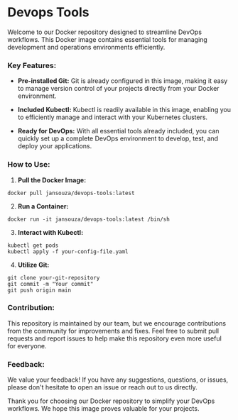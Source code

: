# Devops Tools

Welcome to our Docker repository designed to streamline DevOps workflows. This Docker image contains essential tools for managing development and operations environments efficiently.

### Key Features:

- **Pre-installed Git:** Git is already configured in this image, making it easy to manage version control of your projects directly from your Docker environment.

- **Included Kubectl:** Kubectl is readily available in this image, enabling you to efficiently manage and interact with your Kubernetes clusters.

- **Ready for DevOps:** With all essential tools already included, you can quickly set up a complete DevOps environment to develop, test, and deploy your applications.

### How to Use:

1. **Pull the Docker Image:**
```
docker pull jansouza/devops-tools:latest
```

2. **Run a Container:**
```
docker run -it jansouza/devops-tools:latest /bin/sh
```

3. **Interact with Kubectl:**
```
kubectl get pods
kubectl apply -f your-config-file.yaml
```

4. **Utilize Git:**
```
git clone your-git-repository
git commit -m "Your commit"
git push origin main
```

### Contribution:

This repository is maintained by our team, but we encourage contributions from the community for improvements and fixes. Feel free to submit pull requests and report issues to help make this repository even more useful for everyone.


### Feedback:

We value your feedback! If you have any suggestions, questions, or issues, please don't hesitate to open an issue or reach out to us directly.

Thank you for choosing our Docker repository to simplify your DevOps workflows. We hope this image proves valuable for your projects.